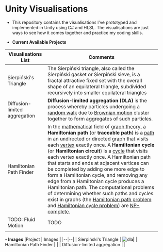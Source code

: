 # Unity Visualisations

- This repository contains the visualisations I've prototyped and implemented in Unity using C# and HLSL. The visualisations are just ways to see how it comes together and practice my coding skills.

- **Current Available Projects**

|Visualisations List  |Comments  | 
|--|--|
| Sierpiński's Triangle |The Sierpiński triangle, also called the Sierpiński gasket or Sierpiński sieve, is a fractal attractive fixed set with the overall shape of an equilateral triangle, subdivided recursively into smaller equilateral triangles  |
|Diffusion-limited aggregation|**Diffusion-limited aggregation (DLA)** is the process whereby particles undergoing a [random walk](https://en.wikipedia.org/wiki/Random_walk "Random walk") due to [Brownian motion](https://en.wikipedia.org/wiki/Brownian_motion "Brownian motion") cluster together to form aggregates of such particles.|
|Hamiltonian Path Finder|In the [mathematical](https://en.wikipedia.org/wiki/Mathematics "Mathematics") field of [graph theory](https://en.wikipedia.org/wiki/Graph_theory "Graph theory"), a **Hamiltonian path** (or **traceable path**) is a [path](https://en.wikipedia.org/wiki/Path_(graph_theory) "Path (graph theory)") in an undirected or directed graph that visits each [vertex](https://en.wikipedia.org/wiki/Vertex_(graph_theory) "Vertex (graph theory)") exactly once. A **Hamiltonian cycle** (or **Hamiltonian circuit**) is a [cycle](https://en.wikipedia.org/wiki/Cycle_(graph_theory) "Cycle (graph theory)") that visits each vertex exactly once. A Hamiltonian path that starts and ends at adjacent vertices can be completed by adding one more edge to form a Hamiltonian cycle, and removing any edge from a Hamiltonian cycle produces a Hamiltonian path. The computational problems of determining whether such paths and cycles exist in graphs (the [Hamiltonian path problem](https://en.wikipedia.org/wiki/Hamiltonian_path_problem "Hamiltonian path problem") and [Hamiltonian cycle problem](https://en.wikipedia.org/wiki/Hamiltonian_cycle_problem "Hamiltonian cycle problem")) are [NP-complete](https://en.wikipedia.org/wiki/NP-complete "NP-complete").|
|TODO: Fluid Motion|TODO|
|||

**- Images**
|Project  | Images |
|--|--|
| Sierpiński's Triangle | ![dla](https://github.com/isaacchunn/Unity-Visualisations/blob/main/Math%20Simulations/Images/dla.gif)|
| Hamiltonian Path Finder |  |
| Diffusion-limited aggregation |  |
